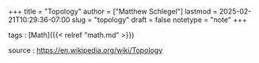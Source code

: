 +++
title = "Topology"
author = ["Matthew Schlegel"]
lastmod = 2025-02-21T10:29:36-07:00
slug = "topology"
draft = false
notetype = "note"
+++

tags
: [Math]({{< relref "math.md" >}})

source
: <https://en.wikipedia.org/wiki/Topology>
